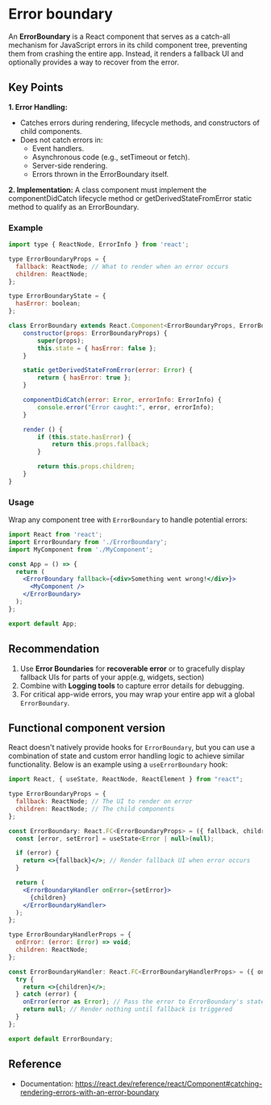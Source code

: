 # Error boundary

An **ErrorBoundary** is a React component that serves as a catch-all mechanism for JavaScript errors in its child component tree, preventing them from crashing the entire app. Instead, it renders a fallback UI and optionally provides a way to recover from the error.

## Key Points

**1. Error Handling:**

- Catches errors during rendering, lifecycle methods, and constructors of child components.
- Does not catch errors in:
  - Event handlers.
  - Asynchronous code (e.g., setTimeout or fetch).
  - Server-side rendering.
  - Errors thrown in the ErrorBoundary itself.

**2. Implementation:** A class component must implement the componentDidCatch lifecycle method or getDerivedStateFromError static method to qualify as an ErrorBoundary.

### Example

```jsx
import type { ReactNode, ErrorInfo } from 'react';

type ErrorBoundaryProps = {
  fallback: ReactNode; // What to render when an error occurs
  children: ReactNode;
};

type ErrorBoundaryState = {
  hasError: boolean;
};

class ErrorBoundary extends React.Component<ErrorBoundaryProps, ErrorBoundaryState> {
    constructor(props: ErrorBoundaryProps) {
        super(props);
        this.state = { hasError: false };
    }

    static getDerivedStateFromError(error: Error) {
        return { hasError: true };
    }

    componentDidCatch(error: Error, errorInfo: ErrorInfo) {
        console.error("Error caught:", error, errorInfo);
    }

    render () {
        if (this.state.hasError) {
            return this.props.fallback;
        }

        return this.props.children;
    }
}
```

### Usage

Wrap any component tree with `ErrorBoundary` to handle potential errors:

```jsx
import React from 'react';
import ErrorBoundary from './ErrorBoundary';
import MyComponent from './MyComponent';

const App = () => {
  return (
    <ErrorBoundary fallback={<div>Something went wrong!</div>}>
      <MyComponent />
    </ErrorBoundary>
  );
};

export default App;
```

## Recommendation

1. Use **Error Boundaries** for **recoverable error** or to gracefully display fallback UIs for parts of your app(e.g, widgets, section)
2. Combine with **Logging tools** to capture error details for debugging.
3. For critical app-wide errors, you may wrap your entire app wit a global `ErrorBoundary`.

## Functional component version

React doesn't natively provide hooks for `ErrorBoundary`, but you can use a combination of state and custom error handling logic to achieve similar functionality. Below is an example using a `useErrorBoundary` hook:

```jsx
import React, { useState, ReactNode, ReactElement } from "react";

type ErrorBoundaryProps = {
  fallback: ReactNode; // The UI to render on error
  children: ReactNode; // The child components
};

const ErrorBoundary: React.FC<ErrorBoundaryProps> = ({ fallback, children }) => {
  const [error, setError] = useState<Error | null>(null);

  if (error) {
    return <>{fallback}</>; // Render fallback UI when error occurs
  }

  return (
    <ErrorBoundaryHandler onError={setError}>
      {children}
    </ErrorBoundaryHandler>
  );
};

type ErrorBoundaryHandlerProps = {
  onError: (error: Error) => void;
  children: ReactNode;
};

const ErrorBoundaryHandler: React.FC<ErrorBoundaryHandlerProps> = ({ onError, children }) => {
  try {
    return <>{children}</>;
  } catch (error) {
    onError(error as Error); // Pass the error to ErrorBoundary's state
    return null; // Render nothing until fallback is triggered
  }
};

export default ErrorBoundary;
```

## Reference

- Documentation: <https://react.dev/reference/react/Component#catching-rendering-errors-with-an-error-boundary>
